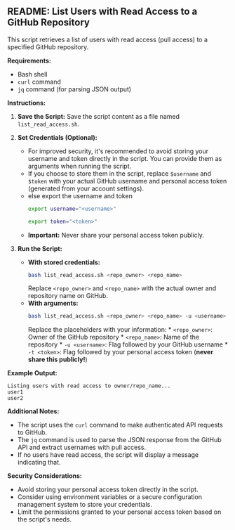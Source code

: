 ﻿## README: List Users with Read Access to a GitHub Repository

This script retrieves a list of users with read access (pull access) to a specified GitHub repository.

**Requirements:**

* Bash shell
* `curl` command
* `jq` command (for parsing JSON output)

**Instructions:**

1. **Save the Script:** Save the script content as a file named `list_read_access.sh`.
2. **Set Credentials (Optional):**
    * For improved security, it's recommended to avoid storing your username and token directly in the script. You can provide them as arguments when running the script.
    * If you choose to store them in the script, replace `$username` and `$token` with your actual GitHub username and personal access token (generated from your account settings).
    * else export the username and token
        ```bash
        export username="<username>"
        ```
         ```bash
        export token="<token>"
        ```
    * **Important:** Never share your personal access token publicly.

3. **Run the Script:**
    * **With stored credentials:**
        ```bash
        bash list_read_access.sh <repo_owner> <repo_name>
        ```
        Replace `<repo_owner>` and `<repo_name>` with the actual owner and repository name on GitHub.
    * **With arguments:**
        ```bash
        bash list_read_access.sh <repo_owner> <repo_name> -u <username> -t <token>
        ```
        Replace the placeholders with your information:
            * `<repo_owner>`: Owner of the GitHub repository
            * `<repo_name>`: Name of the repository
            * `-u <username>`: Flag followed by your GitHub username
            * `-t <token>`: Flag followed by your personal access token (**never share this publicly!**)

**Example Output:**

```
Listing users with read access to owner/repo_name...
user1
user2
```

**Additional Notes:**

* The script uses the `curl` command to make authenticated API requests to GitHub.
* The `jq` command is used to parse the JSON response from the GitHub API and extract usernames with pull access.
* If no users have read access, the script will display a message indicating that.

**Security Considerations:**

* Avoid storing your personal access token directly in the script.
* Consider using environment variables or a secure configuration management system to store your credentials.
* Limit the permissions granted to your personal access token based on the script's needs.

